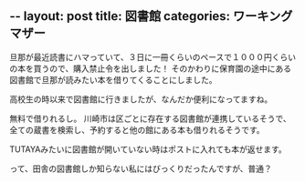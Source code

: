 --
layout: post
title: 図書館
categories: ワーキングマザー
--

旦那が最近読書にハマっていて、３日に一冊くらいのペースで１０００円くらいの本を買うので、購入禁止令を出しました！
そのかわりに保育園の途中にある図書館で旦那が読みたい本を借りてくることにしました。

高校生の時以来で図書館に行きましたが、なんだか便利になってますね。

無料で借りれるし。
川崎市は区ごとに存在する図書館が連携しているそうで、全ての蔵書を検索し、予約すると他の館にある本も借りれるそうです。

TUTAYAみたいに図書館が開いていない時はポストに入れても本が返せます。

って、田舎の図書館しか知らない私にはびっくりだったんですが、普通？

